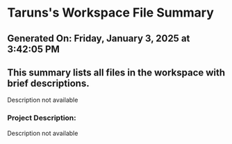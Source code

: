 # Taruns's Workspace File Summary
## Generated On: Friday, January 3, 2025 at 3:42:05 PM
This summary lists all files in the workspace with brief descriptions.
---
Description not available 
### Project Description:
 Description not available

